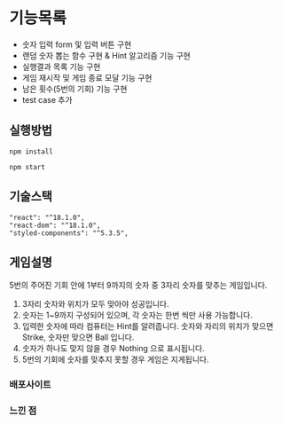 # 기능목록

- 숫자 입력 form 및 입력 버튼 구현
- 랜덤 숫자 뽑는 함수 구현 & Hint 알고리즘 기능 구현
- 실행결과 목록 기능 구현
- 게임 재시작 및 게임 종료 모달 기능 구현
- 남은 횟수(5번의 기회) 기능 구현
- test case 추가

## 실행방법

```
npm install
```

```
npm start
```

## 기술스택

```
"react": "^18.1.0",
"react-dom": "^18.1.0",
"styled-components": "^5.3.5",
```

## 게임설명

5번의 주어진 기회 안에 1부터 9까지의 숫자 중 3자리 숫자를 맞추는 게임입니다.

1. 3자리 숫자와 위치가 모두 맞아야 성공입니다.
2. 숫자는 1~9까지 구성되어 있으며, 각 숫자는 한번 씩만 사용 가능합니다.
3. 입력한 숫자에 따라 컴퓨터는 Hint를 알려줍니다.
   숫자와 자리의 위치가 맞으면 Strike, 숫자만 맞으면 Ball 입니다.
4. 숫자가 하나도 맞지 않을 경우 Nothing 으로 표시됩니다.
5. 5번의 기회에 숫자를 맞추지 못할 경우 게임은 지게됩니다.

### 배포사이트

### 느낀 점
